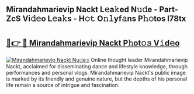 ## Mirandahmarievip Nackt L𝚎a𝚔ed N𝚞𝚍e - Part-ZcS Vi𝚍𝚎o L𝚎a𝚔s - H𝚘𝚝 O𝚗𝚕yf𝚊ns P𝚑𝚘tos l78tx

# <h2><a href="http://kf54oyq.oniu.top/?m=Mirandahmarievip+Nackt">🔗👉 🔴 Mirandahmarievip Nackt P𝚑ot𝚘𝚜 V𝚒d𝚎o</a></h2>

[![Mirandahmarievip Nackt Nu𝚍e𝚜](https://i.imgur.com/0qMVB7G.gif)](http://kf54oyq.oniu.top/?m=Mirandahmarievip+Nackt)
Online thought leader Mirandahmarievip Nackt, acclaimed for disseminating dance and lifestyle knowledge, through performances and personal vlogs. Mirandahmarievip Nackt's public image is marked by its friendly and genuine nature, but the depths of his personal life remain a source of intrigue and fascination.  
